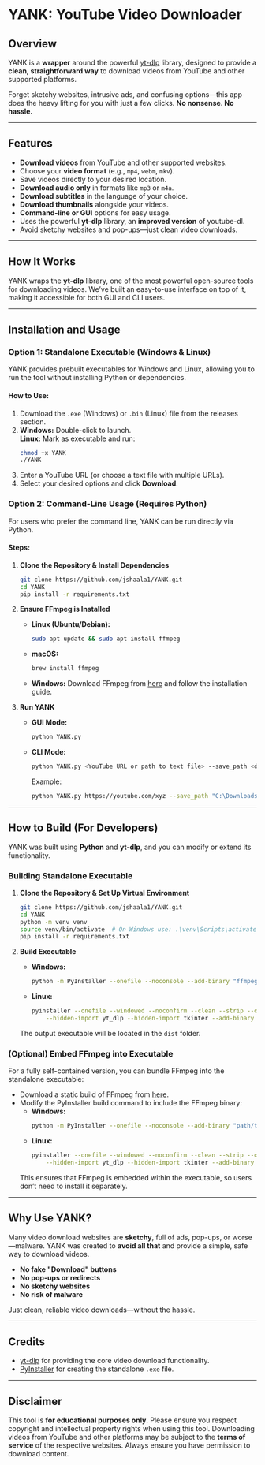 # YANK: YouTube Video Downloader

## **Overview**  
YANK is a **wrapper** around the powerful [yt-dlp](https://github.com/yt-dlp/yt-dlp) library, designed to provide a **clean, straightforward way** to download videos from YouTube and other supported platforms.

Forget sketchy websites, intrusive ads, and confusing options—this app does the heavy lifting for you with just a few clicks. **No nonsense. No hassle.**

---

## **Features**  
- **Download videos** from YouTube and other supported websites.  
- Choose your **video format** (e.g., `mp4`, `webm`, `mkv`).  
- Save videos directly to your desired location.  
- **Download audio only** in formats like `mp3` or `m4a`.  
- **Download subtitles** in the language of your choice.  
- **Download thumbnails** alongside your videos.  
- **Command-line or GUI** options for easy usage.  
- Uses the powerful **yt-dlp** library, an **improved version** of youtube-dl.  
- Avoid sketchy websites and pop-ups—just clean video downloads.

---

## **How It Works**  
YANK wraps the **yt-dlp** library, one of the most powerful open-source tools for downloading videos. We’ve built an easy-to-use interface on top of it, making it accessible for both GUI and CLI users.

---

## **Installation and Usage**

### **Option 1: Standalone Executable (Windows & Linux)**  
YANK provides prebuilt executables for Windows and Linux, allowing you to run the tool without installing Python or dependencies.

#### How to Use:  
1. Download the `.exe` (Windows) or `.bin` (Linux) file from the releases section.  
2. **Windows:** Double-click to launch.  
   **Linux:** Mark as executable and run:
   ```bash
   chmod +x YANK
   ./YANK
   ```
3. Enter a YouTube URL (or choose a text file with multiple URLs).  
4. Select your desired options and click **Download**.

### **Option 2: Command-Line Usage (Requires Python)**  
For users who prefer the command line, YANK can be run directly via Python.

#### Steps:
1. **Clone the Repository & Install Dependencies**
   ```bash
   git clone https://github.com/jshaala1/YANK.git
   cd YANK
   pip install -r requirements.txt
   ```

2. **Ensure FFmpeg is Installed**
   - **Linux (Ubuntu/Debian):**
     ```bash
     sudo apt update && sudo apt install ffmpeg
     ```
   - **macOS:**
     ```bash
     brew install ffmpeg
     ```
   - **Windows:** Download FFmpeg from [here](https://ffmpeg.org/download.html) and follow the installation guide.

3. **Run YANK**
   - **GUI Mode:**
     ```bash
     python YANK.py
     ```
   - **CLI Mode:**
     ```bash
     python YANK.py <YouTube URL or path to text file> --save_path <destination folder> --format <mp4, mkv, webm> --audio_only --subtitles --thumbnail
     ```
     Example:
     ```bash
     python YANK.py https://youtube.com/xyz --save_path "C:\Downloads" --format mp4 --audio_only --subtitles --thumbnail
     ```

---

## **How to Build (For Developers)**  
YANK was built using **Python** and **yt-dlp**, and you can modify or extend its functionality.

### **Building Standalone Executable**
1. **Clone the Repository & Set Up Virtual Environment**
   ```bash
   git clone https://github.com/jshaala1/YANK.git
   cd YANK
   python -m venv venv
   source venv/bin/activate  # On Windows use: .\venv\Scripts\activate
   pip install -r requirements.txt
   ```

2. **Build Executable**
   - **Windows:**
     ```bash
     python -m PyInstaller --onefile --noconsole --add-binary "ffmpeg.exe;." YANK.py
     ```
   - **Linux:**
     ```bash
     pyinstaller --onefile --windowed --noconfirm --clean --strip --optimize=2 \
         --hidden-import yt_dlp --hidden-import tkinter --add-binary "ffmpeg:." YANK.py
     ```
   The output executable will be located in the `dist` folder.

### **(Optional) Embed FFmpeg into Executable**
For a fully self-contained version, you can bundle FFmpeg into the standalone executable:
- Download a static build of FFmpeg from [here](https://ffmpeg.org/download.html).
- Modify the PyInstaller build command to include the FFmpeg binary:
  - **Windows:**
    ```bash
    python -m PyInstaller --onefile --noconsole --add-binary "path/to/ffmpeg.exe;ffmpeg.exe" --hidden-import yt_dlp --hidden-import tkinter YANK.py
    ```
  - **Linux:**
    ```bash
    pyinstaller --onefile --windowed --noconfirm --clean --strip --optimize=2 \
        --hidden-import yt_dlp --hidden-import tkinter --add-binary "path/to/ffmpeg;ffmpeg" YANK.py
    ```
  This ensures that FFmpeg is embedded within the executable, so users don’t need to install it separately.

---

## **Why Use YANK?**  
Many video download websites are **sketchy**, full of ads, pop-ups, or worse—malware. YANK was created to **avoid all that** and provide a simple, safe way to download videos.

- **No fake "Download" buttons**  
- **No pop-ups or redirects**  
- **No sketchy websites**  
- **No risk of malware**  

Just clean, reliable video downloads—without the hassle.

---

## **Credits**  
- [yt-dlp](https://github.com/yt-dlp/yt-dlp) for providing the core video download functionality.  
- [PyInstaller](https://www.pyinstaller.org/) for creating the standalone `.exe` file.  

---

## **Disclaimer**  
This tool is **for educational purposes only**. Please ensure you respect copyright and intellectual property rights when using this tool. Downloading videos from YouTube and other platforms may be subject to the **terms of service** of the respective websites. Always ensure you have permission to download content.
